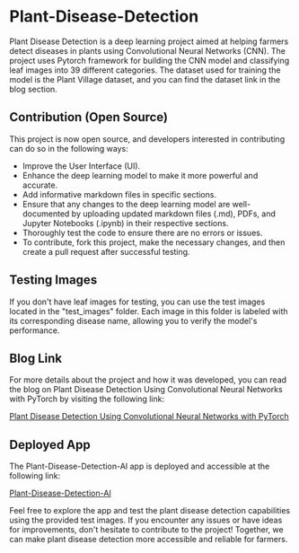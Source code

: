 # Plant-Disease-Detection

Plant Disease Detection is a deep learning project aimed at helping farmers detect diseases in plants using Convolutional Neural Networks (CNN). The project uses Pytorch framework for building the CNN model and classifying leaf images into 39 different categories. The dataset used for training the model is the Plant Village dataset, and you can find the dataset link in the blog section.

## Contribution (Open Source)

This project is now open source, and developers interested in contributing can do so in the following ways:

- Improve the User Interface (UI).
- Enhance the deep learning model to make it more powerful and accurate.
- Add informative markdown files in specific sections.
- Ensure that any changes to the deep learning model are well-documented by uploading updated markdown files (.md), PDFs, and Jupyter Notebooks (.ipynb) in their respective sections.
- Thoroughly test the code to ensure there are no errors or issues.
- To contribute, fork this project, make the necessary changes, and then create a pull request after successful testing.

## Testing Images

If you don't have leaf images for testing, you can use the test images located in the "test_images" folder. Each image in this folder is labeled with its corresponding disease name, allowing you to verify the model's performance.

## Blog Link

For more details about the project and how it was developed, you can read the blog on Plant Disease Detection Using Convolutional Neural Networks with PyTorch by visiting the following link:

[Plant Disease Detection Using Convolutional Neural Networks with PyTorch](https://medium.com/analytics-vidhya/plant-disease-detection-using-convolutional-neural-networks-and-pytorch-87c00c54c88f)

## Deployed App

The Plant-Disease-Detection-AI app is deployed and accessible at the following link:

[Plant-Disease-Detection-AI](https://plant-disease-detection-ai.herokuapp.com/)

Feel free to explore the app and test the plant disease detection capabilities using the provided test images. If you encounter any issues or have ideas for improvements, don't hesitate to contribute to the project! Together, we can make plant disease detection more accessible and reliable for farmers.
